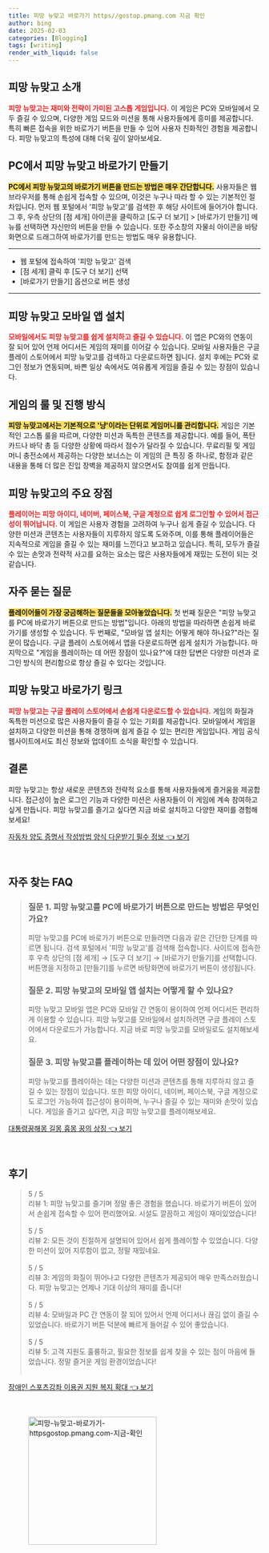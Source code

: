 ```yaml
---
title: 피망 뉴맞고 바로가기 https//gostop.pmang.com 지금 확인
author: bing
date: 2025-02-03
categories: [Blogging]
tags: [writing]
render_with_liquid: false
---
```



<h2 id='피망_뉴맞고_소개'>피망 뉴맞고 소개</h2>

<p><b><span style="color: #ee2323;">피망 뉴맞고는 재미와 전략이 가미된 고스톱 게임입니다.</span></b> 이 게임은 PC와 모바일에서 모두 즐길 수 있으며, 다양한 게임 모드와 미션을 통해 사용자들에게 흥미를 제공합니다. 특히 빠른 접속을 위한 바로가기 버튼을 만들 수 있어 사용자 친화적인 경험을 제공합니다. 피망 뉴맞고의 특성에 대해 더욱 깊이 알아보세요.</p>

<h2 id='PC에서_바로가기_만들기'>PC에서 피망 뉴맞고 바로가기 만들기</h2>

<p><b><span style="background-color: #ffe066;">PC에서 피망 뉴맞고의 바로가기 버튼을 만드는 방법은 매우 간단합니다.</span></b> 사용자들은 웹 브라우저를 통해 손쉽게 접속할 수 있으며, 이것은 누구나 따라 할 수 있는 기본적인 절차입니다. 먼저 웹 포털에서 '피망 뉴맞고'를 검색한 후 해당 사이트에 들어가야 합니다. 그 후, 우측 상단의 [점 세개] 아이콘을 클릭하고 [도구 더 보기] > [바로가기 만들기] 메뉴를 선택하면 자신만의 버튼을 만들 수 있습니다. 또한 주소창의 자물쇠 아이콘을 바탕화면으로 드래그하여 바로가기를 만드는 방법도 매우 유용합니다.</p>

<hr />

<ul>
    <li>웹 포털에 접속하여 '피망 뉴맞고' 검색</li>
    <li>[점 세개] 클릭 후 [도구 더 보기] 선택</li>
    <li>[바로가기 만들기] 옵션으로 버튼 생성</li>
</ul>

<hr />

<h2 id='모바일_앱_설치'>피망 뉴맞고 모바일 앱 설치</h2>

<p><b><span style="color: #ee2323;">모바일에서도 피망 뉴맞고를 쉽게 설치하고 즐길 수 있습니다.</span></b> 이 앱은 PC와의 연동이 잘 되어 있어 언제 어디서든 게임의 재미를 이어갈 수 있습니다. 모바일 사용자들은 구글 플레이 스토어에서 피망 뉴맞고를 검색하고 다운로드하면 됩니다. 설치 후에는 PC와 로그인 정보가 연동되며, 바쁜 일상 속에서도 여유롭게 게임을 즐길 수 있는 장점이 있습니다.</p>

<h2 id='게임의_룰'>게임의 룰 및 진행 방식</h2>

<p><b><span style="background-color: #ffe066;">피망 뉴맞고에서는 기본적으로 '냥'이라는 단위로 게임머니를 관리합니다.</span></b> 게임은 기본적인 고스톱 룰을 따르며, 다양한 미션과 독특한 콘텐츠를 제공합니다. 예를 들어, 폭탄 카드나 바닥 총 등 다양한 상황에 따라서 점수가 달라질 수 있습니다. 무료리필 및 게임머니 충전소에서 제공하는 다양한 보너스는 이 게임의 큰 특징 중 하나로, 함정과 같은 내용을 통해 더 많은 진입 장벽을 제공하지 않으면서도 참여를 쉽게 만듭니다.</p>

<h2 id='피망_뉴맞고_장점'>피망 뉴맞고의 주요 장점</h2>

<p><b><span style="color: #ee2323;">플레이어는 피망 아이디, 네이버, 페이스북, 구글 계정으로 쉽게 로그인할 수 있어서 접근성이 뛰어납니다.</span></b> 이 게임은 사용자 경험을 고려하여 누구나 쉽게 즐길 수 있습니다. 다양한 미션과 콘텐츠는 사용자들이 지루하지 않도록 도와주며, 이를 통해 플레이어들은 지속적으로 게임을 즐길 수 있는 재미를 느낀다고 보고하고 있습니다. 특히, 모두가 즐길 수 있는 손맛과 전략적 사고를 요하는 요소는 많은 사용자들에게 재밌는 도전이 되는 것 같습니다.</p>

<h2 id='자주_묻는_질문'>자주 묻는 질문</h2>

<p><b><span style="background-color: #ffe066;">플레이어들이 가장 궁금해하는 질문들을 모아놓았습니다.</span></b> 첫 번째 질문은 "피망 뉴맞고를 PC에 바로가기 버튼으로 만드는 방법"입니다. 아래의 방법을 따라하면 손쉽게 바로가기를 생성할 수 있습니다. 두 번째로, "모바일 앱 설치는 어떻게 해야 하나요?"라는 질문이 많습니다. 구글 플레이 스토어에서 앱을 다운로드하면 쉽게 설치가 가능합니다. 마지막으로 "게임을 플레이하는 데 어떤 장점이 있나요?"에 대한 답변은 다양한 미션과 로그인 방식의 편리함으로 항상 즐길 수 있다는 것입니다.</p>

<h2 id='피망_뉴맞고_바로가기_링크'>피망 뉴맞고 바로가기 링크</h2>

<p><b><span style="color: #ee2323;">피망 뉴맞고는 구글 플레이 스토어에서 손쉽게 다운로드할 수 있습니다.</span></b> 게임의 화질과 독특한 미션으로 많은 사용자들이 즐길 수 있는 기회를 제공합니다. 모바일에서 게임을 설치하고 다양한 미션을 통해 경쟁하며 쉽게 즐길 수 있는 편리한 게임입니다. 게임 공식 웹사이트에서도 최신 정보와 업데이트 소식을 확인할 수 있습니다.</p>

<h2 id='결론'>결론</h2>

<p>피망 뉴맞고는 항상 새로운 콘텐츠와 전략적 요소를 통해 사용자들에게 즐거움을 제공합니다. 접근성이 높은 로그인 기능과 다양한 미션은 사용자들이 이 게임에 계속 참여하고 싶게 만듭니다. 피망 뉴맞고를 즐기고 싶다면 지금 바로 설치하고 다양한 재미를 경험해 보세요!</p>


<p><a class="click-button" title="자동차 양도 증명서 작성방법 양식 다운받기 필수 정보" href="https://24nara.github.io/posts/%EC%9E%90%EB%8F%99%EC%B0%A8-%EC%96%91%EB%8F%84-%EC%A6%9D%EB%AA%85%EC%84%9C-%EC%9E%91%EC%84%B1%EB%B0%A9%EB%B2%95-%EC%96%91%EC%8B%9D-%EB%8B%A4%EC%9A%B4%EB%B0%9B%EA%B8%B0-%ED%95%84%EC%88%98-%EC%A0%95%EB%B3%B4/" rel="dofollow">자동차 양도 증명서 작성방법 양식 다운받기 필수 정보 👈 보기</a></p><br>
<h2 id='자주_찾는_FAQ'>자주 찾는 FAQ</h2>
<div itemscope="" itemtype="https://schema.org/FAQPage"> 
<blockquote> 
<div itemscope="" itemprop="mainEntity" itemtype="https://schema.org/Question"> 
<h3 itemprop="name">질문 1. 피망 뉴맞고를 PC에 바로가기 버튼으로 만드는 방법은 무엇인가요?</h3> 
<div itemscope="" itemprop="acceptedAnswer" itemtype="https://schema.org/Answer"> 
<span itemprop="text"> 
<p>피망 뉴맞고를 PC에 바로가기 버튼으로 만들려면 다음과 같은 간단한 단계를 따르면 됩니다. 검색 포털에서 '피망 뉴맞고'를 검색해 접속합니다. 사이트에 접속한 후 우측 상단의 [점 세개] → [도구 더 보기] → [바로가기 만들기]를 선택합니다. 버튼명을 지정하고 [만들기]를 누르면 바탕화면에 바로가기 버튼이 생성됩니다.</p> 
</span> 
</div> 
</div> 
<div itemscope="" itemprop="mainEntity" itemtype="https://schema.org/Question"> 
<h3 itemprop="name">질문 2. 피망 뉴맞고의 모바일 앱 설치는 어떻게 할 수 있나요?</h3> 
<div itemscope="" itemprop="acceptedAnswer" itemtype="https://schema.org/Answer"> 
<span itemprop="text"> 
<p>피망 뉴맞고 모바일 앱은 PC와 모바일 간 연동이 용이하여 언제 어디서든 편리하게 이용할 수 있습니다. 피망 뉴맞고를 모바일에서 설치하려면 구글 플레이 스토어에서 다운로드가 가능합니다. 지금 바로 피망 뉴맞고를 모바일로도 설치해보세요.</p> 
</span> 
</div> 
</div> 
<div itemscope="" itemprop="mainEntity" itemtype="https://schema.org/Question"> 
<h3 itemprop="name">질문 3. 피망 뉴맞고를 플레이하는 데 있어 어떤 장점이 있나요?</h3> 
<div itemscope="" itemprop="acceptedAnswer" itemtype="https://schema.org/Answer"> 
<span itemprop="text"> 
<p>피망 뉴맞고를 플레이하는 데는 다양한 미션과 콘텐츠를 통해 지루하지 않고 즐길 수 있는 장점이 있습니다. 또한 피망 아이디, 네이버, 페이스북, 구글 계정으로도 로그인 가능하여 접근성이 용이하며, 누구나 즐길 수 있는 재미와 손맛이 있습니다. 게임을 즐기고 싶다면, 지금 피망 뉴맞고를 플레이해보세요.</p> 
</span> 
</div> 
</div> 
</blockquote> 
</div> 
<p><a class="click-button" title="대통령꿈해몽 길몽 흉몽 꿈의 상징" href="https://24nara.github.io/posts/%EB%8C%80%ED%86%B5%EB%A0%B9%EA%BF%88%ED%95%B4%EB%AA%BD-%EA%B8%B8%EB%AA%BD-%ED%9D%89%EB%AA%BD-%EA%BF%88%EC%9D%98-%EC%83%81%EC%A7%95/" rel="dofollow">대통령꿈해몽 길몽 흉몽 꿈의 상징 👈 보기</a></p><br>
<h2 id='후기'>후기</h2>
<div itemscope itemtype="https://schema.org/Product">
  <blockquote>
  <div itemprop="review" itemscope itemtype="https://schema.org/Review">
      <div itemprop="reviewRating" itemscope itemtype="https://schema.org/Rating"> <span itemprop="ratingValue">5</span> / <span itemprop="bestRating">5</span> </div>
      <span itemprop="reviewBody">리뷰 1: 피망 뉴맞고를 즐기며 정말 좋은 경험을 했습니다. 바로가기 버튼이 있어서 손쉽게 접속할 수 있어 편리했어요. 시설도 깔끔하고 게임이 재미있었습니다!</span>
  </div>
  <br>
  <div itemprop="review" itemscope itemtype="https://schema.org/Review">
      <div itemprop="reviewRating" itemscope itemtype="https://schema.org/Rating"> <span itemprop="ratingValue">5</span> / <span itemprop="bestRating">5</span> </div>
      <span itemprop="reviewBody">리뷰 2: 모든 것이 친절하게 설명되어 있어서 쉽게 플레이할 수 있었습니다. 다양한 미션이 있어 지루함이 없고, 정말 재밌네요.</span>
  </div>
  <br>
  <div itemprop="review" itemscope itemtype="https://schema.org/Review">
      <div itemprop="reviewRating" itemscope itemtype="https://schema.org/Rating"> <span itemprop="ratingValue">5</span> / <span itemprop="bestRating">5</span> </div>
      <span itemprop="reviewBody">리뷰 3: 게임의 화질이 뛰어나고 다양한 콘텐츠가 제공되어 매우 만족스러웠습니다. 피망 뉴맞고는 언제나 기대 이상의 재미를 줍니다!</span>
  </div>
  <br>
  <div itemprop="review" itemscope itemtype="https://schema.org/Review">
      <div itemprop="reviewRating" itemscope itemtype="https://schema.org/Rating"> <span itemprop="ratingValue">5</span> / <span itemprop="bestRating">5</span> </div>
      <span itemprop="reviewBody">리뷰 4: 모바일과 PC 간 연동이 잘 되어 있어서 언제 어디서나 끊김 없이 즐길 수 있었습니다. 바로가기 버튼 덕분에 빠르게 들어갈 수 있어 좋았습니다.</span>
  </div>
  <br>
  <div itemprop="review" itemscope itemtype="https://schema.org/Review">
      <div itemprop="reviewRating" itemscope itemtype="https://schema.org/Rating"> <span itemprop="ratingValue">5</span> / <span itemprop="bestRating">5</span> </div>
      <span itemprop="reviewBody">리뷰 5: 고객 지원도 훌륭하고, 필요한 정보를 쉽게 찾을 수 있는 점이 마음에 들었습니다. 정말 즐거운 게임 환경이었습니다!</span>
  </div>
  <br>
  </blockquote>
</div>
<p><a class="click-button" title="장애인 스포츠강좌 이용권 지원 복지 확대" href="https://24nara.github.io/posts/%EC%9E%A5%EC%95%A0%EC%9D%B8-%EC%8A%A4%ED%8F%AC%EC%B8%A0%EA%B0%95%EC%A2%8C-%EC%9D%B4%EC%9A%A9%EA%B6%8C-%EC%A7%80%EC%9B%90-%EB%B3%B5%EC%A7%80-%ED%99%95%EB%8C%80/" rel="dofollow">장애인 스포츠강좌 이용권 지원 복지 확대 👈 보기</a></p><br>
<figure class="image"><img src="https://24nara.github.io/assets/img/thumbnail/피망-뉴맞고-바로가기-httpsgostop.pmang.com-지금-확인.webp" alt="피망-뉴맞고-바로가기-httpsgostop.pmang.com-지금-확인" width="256" height="256"></figure>